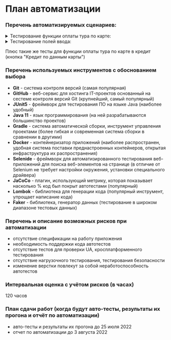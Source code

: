 # План автоматизации

### Перечень автоматизируемых сценариев:

<details>
   <summary>Тестирование функции оплаты тура по карте:</summary>

#### Оплата тура по карте (кнопка "Купить"), карта со статусом "APPROVED"

1. в поле "Номер карты" ввести "4444 4444 4444 4441"
2. в остальные поля ввода ввести валидные данные
3. нажать кнопку "Продолжить"

ожидаемый результат: заявка отправляется, появляется сообщение "Успешно. Операция одобрена Банком"

#### Оплата тура по карте (кнопка "Купить"), карта со статусом "DECLINED"

1. в поле "Номер карты" ввести "4444 4444 4444 4442"
2. в остальные поля ввода ввести валидные данные
3. нажать кнопку "Продолжить"

ожидаемый результат: заявка отправляется, появляется сообщение "Ошибка! Банк отказал в проведении операции"

#### Оплата тура по карте (кнопка "Купить"), валидный номер карты

1. в поле "Номер карты" ввести сгенерированное 16 значное число
2. в остальные поля ввода ввести валидные данные
3. нажать кнопку "Продолжить"

ожидаемый результат: заявка отправляется, появляется сообщение "Ошибка! Банк отказал в проведении операции"
</details>

<details>
   <summary>Тестирование полей ввода:</summary>
<details>
   <summary>поле "Номер карты"</summary>

#### Оплата тура по карте (кнопка "Купить"), короткий номер карты

1. в поле "Номер карты" ввести сгенерированное 15 значное число
2. в остальные поля ввода ввести валидные данные
3. нажать кнопку "Продолжить"

ожидаемый результат: заявка не отправляется, под полем ввода номера карты появляется сообщение "Неверный формат"

#### Оплата тура по карте (кнопка "Купить"), пустой ввод номера карты

1. не вводить данные в поле "Номер карты"
2. в остальные поля ввода ввести валидные данные
3. нажать кнопку "Продолжить"

ожидаемый результат: заявка не отправляется, под полем ввода номера карты появляется сообщение "Неверный формат"

#### Оплата тура по карте (кнопка "Купить"), длинный номер карты

1. в поле "Номер карты" ввести сгенерированное 17 значное число
2. в остальные поля ввода ввести валидные данные
3. нажать кнопку "Продолжить"

ожидаемый результат: поле ввода не дает ввести больше 16 цифр, последние введенные цифры отсекаются, заявка
отправляется, появляется сообщение "Ошибка! Банк отказал в проведении операции"

#### Оплата тура по карте (кнопка "Купить"), номер карты, состоящий из нулей

1. в поле "Номер карты" ввести "0000 0000 0000 0000"
2. в остальные поля ввода ввести валидные данные
3. нажать кнопку "Продолжить"

ожидаемый результат: заявка не отправляется, под полем ввода номера карты появляется сообщение "Неверный формат"

#### Оплата тура по карте (кнопка "Купить"), невалидный номер карты

1. в поле "Номер карты" ввести ""
2. в остальные поля ввода ввести валидные данные
3. нажать кнопку "Продолжить"

ожидаемый результат: поле ввода не дает ввести другие символы, кроме цифр, заявка не отправляется, под полем ввода
номера карты появляется сообщение "Неверный формат"
</details>

<details>
   <summary>поле "Месяц"</summary>

#### Оплата тура по карте (кнопка "Купить"), невалидные данные поля воода "Месяц"

</details>

<details>
   <summary>поле "Год"</summary>

#### Оплата тура по карте (кнопка "Купить"), невалидные данные поля воода "Год"

</details>

<details>
   <summary>поле "Владелец"</summary>

#### Оплата тура по карте (кнопка "Купить"), невалидные данные поля воода "Владелец"

</details>

<details>
   <summary>поле "CVC/CVV"</summary>

#### Оплата тура по карте (кнопка "Купить"), невалидные данные поля воода "CVC/CVV"

</details>
</details>

Плюс такие же тесты для функции оплаты тура по карте в кредит (кнопка "Кредит по данным карты")

### Перечень используемых инструментов с обоснованием выбора

- **Git** - система контроля версий (самая популярная)
- **GitHub** - веб-сервис для хостинга IT-проектов основанный на сестеме контроля версий Git (крупнейший, самый
  популярный)
- **JUnit5** - фреймворк для тестирования ПО на языке Java (наиболее удобный)
- **Java 11** - язык программирования (на ней разрабатываются большинство проектов)
- **Gradle** - система автоматической сборки, инструмент управления проектами (более гибкая и современная система сборки
  в сравнении в другими)
- **Docker** - контейнеризатор приложений (наиболее распространен, удобная система поставки преднастроенных контейнеров,
  открытая инфраструктура их распространения)
- **Selenide** - фреймворк для автоматизированного тестирования веб-приложений для поиска веб-элементов на странице (в
  отличие от Selenium не требует настройки окружения, установки специального драйвера)
- **JaCoCo** - плагин, использующий метрику, которая показывает насколько % код был покрыт автотестами (популярный)
- **Lombok** - библиотека для генерации кода (популярный инструмент, упрощает написание кода)
- **Faker** - библиотека, генератор данных (тестирование в широком диапазоне тестовых данных)

### Перечень и описание возможных рисков при автоматизации

- отсутствие спецификации на работу приложения
- необходимость поддержки кода автотестов
- отсутствие тестов для проверки UA, кросплатформенного тестирования
- отсутствие нагрузочного тестирования, тестирования безопасности
- изменение верстки повлекут за собой неработоспособность автотестов

### Интервальная оценка с учётом рисков (в часах)

120 часов

### План сдачи работ (когда будут авто-тесты, результаты их прогона и отчёт по автоматизации)

- авто-тесты и результаты их прогона до 25 июля 2022
- отчет по автоматизации до 3 августа 2022